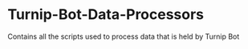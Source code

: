 # Turnip-Bot-Data-Processors
Contains all the scripts used to process data that is held by Turnip Bot
